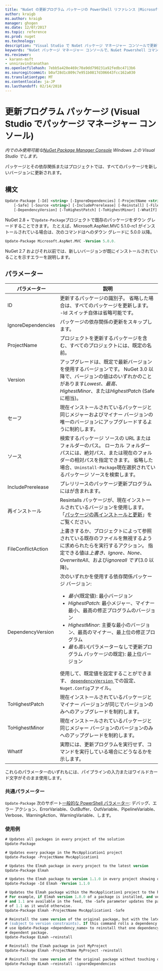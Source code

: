 ```yaml
---
title: "NuGet の更新プログラム パッケージの PowerShell リファレンス |Microsoft ドキュメント"
author: kraigb
ms.author: kraigb
manager: ghogen
ms.date: 12/07/2017
ms.topic: reference
ms.prod: nuget
ms.technology: 
description: "Visual Studio で NuGet パッケージ マネージャー コンソールで更新プログラム パッケージの PowerShell コマンドのリファレンスです。"
keywords: "NuGet パッケージ マネージャー コンソールで、NuGet Powershell コマンドでは、NuGet Powershell リファレンス、更新プログラム パッケージ"
ms.reviewer:
- karann-msft
- unniravindranathan
ms.openlocfilehash: 7ebb5a420e469c70a9dd790231a92fedbc4713b6
ms.sourcegitcommit: b0af28d1c809c7e951b0817d306643fcc162a030
ms.translationtype: MT
ms.contentlocale: ja-JP
ms.lasthandoff: 02/14/2018
---
```

# <a name="update-package-package-manager-console-in-visual-studio"></a>更新プログラム パッケージ (Visual Studio でパッケージ マネージャー コンソール)

*内でのみ使用可能な[NuGet Package Manager Console](package-manager-console.md) Windows 上の Visual Studio でします。*

パッケージとその依存関係またはプロジェクトでは、すべてのパッケージを新しいバージョンに更新されます。

## <a name="syntax"></a>構文

```ps
Update-Package [-Id] <string> [-IgnoreDependencies] [-ProjectName <string>] [-Version <string>]
    [-Safe] [-Source <string>] [-IncludePrerelease] [-Reinstall] [-FileConflictAction]
    [-DependencyVersion] [-ToHighestPatch] [-ToHighestMinor] [-WhatIf] [<CommonParameters>]
```

NuGet 2.8 + で`Update-Package`プロジェクトで既存のパッケージをダウン グレードすることできます。 たとえば、Microsoft.AspNet.MVC 5.1.0-rc1 がインストールされている場合は、次のコマンドはへのダウン グレードに 5.0.0 以降。

```ps
Update-Package Microsoft.AspNet.MVC -Version 5.0.0.
```

NuGet 2.7 およびそれ以前では、新しいバージョンが既にインストールされていることを示すエラーを説明します。

## <a name="parameters"></a>パラメーター

|  パラメーター | 説明 |
| --- | --- |
| ID | 更新するパッケージの識別子。 省略した場合は、すべてのパッケージを更新します。 -Id スイッチ自体は省略可能です。 |
| IgnoreDependencies | パッケージの依存関係の更新をスキップします。 |
| ProjectName | プロジェクトを更新するパッケージを含む、すべてのプロジェクトには、既定の名前。 |
| Version | アップグレードは、既定で最新バージョンを使用するバージョンです。 NuGet 3.0 以降で、バージョンの値はのいずれかのことがあります*Lowest、最高、HighestMinor*、または*HighestPatch* (Safe に相当)。 |
| セーフ | 現在インストールされているパッケージと同じメジャーおよびマイナー バージョンの唯一のバージョンにアップグレードするように制約します。 |
| ソース | 検索するパッケージ ソースの URL またはフォルダーのパス。 ローカル フォルダー パスには、絶対パス、または現在のフォルダーの相対パスを指定できます。 省略した場合、`Uninstall-Package`現在選択されているパッケージ ソースを検索します。 |
| IncludePrerelease | プレリリースのパッケージ更新プログラムにはが含まれます。 |
| 再インストール | Resintalls パッケージが、現在インストールされているバージョンを使用します。 「[パッケージの再インストールと更新](../consume-packages/reinstalling-and-updating-packages.md)」をご覧ください。 |
| FileConflictAction | 上書きするか、プロジェクトによって参照されている既存のファイルを無視するように求められたらを実行するアクション。 指定できる値は*上書き、Ignore、None、OverwriteAll*、および*ignoreall です*(3.0 以降)。 |
| DependencyVersion | 次のいずれかを使用する依存関係パッケージ バージョン:<br/><ul><li>*最小*(既定値): 最小バージョン</li><li>*HighestPatch*: 最小メジャー、マイナー最小、最高の修正プログラムのバージョン</li><li>*HighestMinor*: 主要な最小のバージョン、最高のマイナー、最上位の修正プログラム</li><li>*最も高い*(パラメーターなしで更新プログラム パッケージの既定): 最上位バージョン</li></ul>使用して、既定値を設定することができます、 [ `dependencyVersion` ](../reference/nuget-config-file.md#config-section)での設定、`Nuget.Config`ファイル。 |
| ToHighestPatch | 現在インストールされているパッケージとマイナー バージョンが同じでバージョンのみへのアップグレードを制約します。 |
| ToHighestMinor | 現在インストールされているパッケージと同じメジャー バージョンのバージョンのみへのアップグレードを制約します。 |
| WhatIf | 実際には、更新プログラムを実行せず、コマンドを実行している場合にどうなるかを示します。 |

これらのパラメーターのいずれもには、パイプラインの入力またはワイルドカード文字がそのまま使用します。

### <a name="common-parameters"></a>共通パラメーター

`Update-Package` 次のサポート[一般的な PowerShell パラメーター](http://go.microsoft.com/fwlink/?LinkID=113216): デバッグ、エラー アクション、ErrorVariable、OutBuffer、OutVariable、PipelineVariable、Verbose、WarningAction、WarningVariable、します。

### <a name="examples"></a>使用例

```ps
# Updates all packages in every project of the solution
Update-Package

# Updates every package in the MvcApplication1 project
Update-Package -ProjectName MvcApplication1

# Updates the Elmah package in every project to the latest version
Update-Package Elmah

# Updates the Elmah package to version 1.1.0 in every project showing optional -Id usage
Update-Package -Id Elmah -Version 1.1.0

# Updates the Elmah package within the MvcApplication1 project to the highest "safe" version.
# For example, if Elmah version 1.0.0 of a package is installed, and versions 1.0.1, 1.0.2,
# and 1.1 are available in the feed, the -Safe parameter updates the package to 1.0.2 instead
# of 1.1 as it would otherwise.
Update-Package Elmah -ProjectName MvcApplication1 -Safe

# Reinstall the same version of the original package, but with the latest version of dependencies
# (subject to version constraints). If this command rolls a dependency back to an earlier version,
# use Update-Package <dependency_name> to reinstall that one dependency without affecting the
# dependent package.
Update-Package ELmah –reinstall 

# Reinstall the Elmah package in just MyProject
Update-Package Elmah -ProjectName MyProject -reinstall

# Reinstall the same version of the original package without touching dependencies.
Update-Package ELmah –reinstall -ignoreDependencies
```
